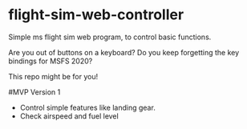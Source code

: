 # flight-sim-web-controller
 Simple ms flight sim web program, to control basic functions. 


Are you out of buttons on a keyboard?
Do you keep forgetting the key bindings for MSFS 2020?

This repo might be for you!

#MVP Version 1
- Control simple features like landing gear. 
- Check airspeed and fuel level
